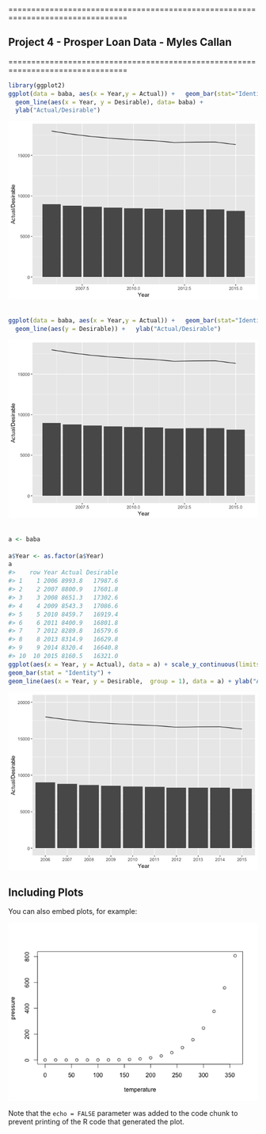 ================================================================================

Project 4 - Prosper Loan Data - Myles Callan
--------------------------------------------

================================================================================

``` r
library(ggplot2)
ggplot(data = baba, aes(x = Year,y = Actual)) +   geom_bar(stat="Identity") +   
  geom_line(aes(x = Year, y = Desirable), data= baba) + 
  ylab("Actual/Desirable")
```

![](README-cars-1.png)

``` r

ggplot(data = baba, aes(x = Year,y = Actual)) +   geom_bar(stat="Identity") +   
  geom_line(aes(y = Desirable)) +   ylab("Actual/Desirable")
```

![](README-cars-2.png)

``` r

a <- baba

a$Year <- as.factor(a$Year)
a
#>    row Year Actual Desirable
#> 1    1 2006 8993.8   17987.6
#> 2    2 2007 8800.9   17601.8
#> 3    3 2008 8651.3   17302.6
#> 4    4 2009 8543.3   17086.6
#> 5    5 2010 8459.7   16919.4
#> 6    6 2011 8400.9   16801.8
#> 7    7 2012 8289.8   16579.6
#> 8    8 2013 8314.9   16629.8
#> 9    9 2014 8320.4   16640.8
#> 10  10 2015 8160.5   16321.0
ggplot(aes(x = Year, y = Actual), data = a) + scale_y_continuous(limits = c(0, 20000)) + 
geom_bar(stat = "Identity") + 
geom_line(aes(x = Year, y = Desirable,  group = 1), data = a) + ylab("Actual/Desirable")
```

![](README-cars-3.png)

Including Plots
---------------

You can also embed plots, for example:

![](README-pressure-1.png)

Note that the `echo = FALSE` parameter was added to the code chunk to prevent printing of the R code that generated the plot.

